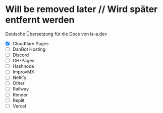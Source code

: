 # Will be removed later // Wird später entfernt werden

Deutsche Übersetzung für die Docs von is-a.dev

- [X] Cloudflare Pages
- [ ] DanBot Hosting
- [ ] Discord
- [ ] GH-Pages
- [ ] Hashnode
- [ ] ImprovMX
- [ ] Netlify
- [ ] Other
- [ ] Railway
- [ ] Render
- [ ] Replit
- [ ] Vercel